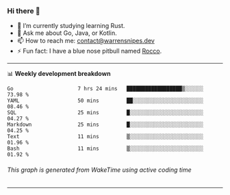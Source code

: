 ### Hi there 👋

- 🌱 I’m currently studying learning Rust.
- 💬 Ask me about Go, Java, or Kotlin.
- 📫 How to reach me: contact@warrensnipes.dev
- ⚡ Fun fact: I have a blue nose pitbull named [Rocco](https://i.imgur.com/iLsSCKu.jpg).

-------

📊 **Weekly development breakdown**
<!--START_SECTION:waka-->

```text
Go                     7 hrs 24 mins   ██████████████████▒░░░░░░   73.98 %
YAML                   50 mins         ██░░░░░░░░░░░░░░░░░░░░░░░   08.46 %
SQL                    25 mins         █░░░░░░░░░░░░░░░░░░░░░░░░   04.27 %
Markdown               25 mins         █░░░░░░░░░░░░░░░░░░░░░░░░   04.25 %
Text                   11 mins         ▒░░░░░░░░░░░░░░░░░░░░░░░░   01.96 %
Bash                   11 mins         ▒░░░░░░░░░░░░░░░░░░░░░░░░   01.92 %
```

<!--END_SECTION:waka-->
###### *This graph is generated from WakeTime using active coding time*
-------
